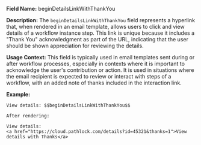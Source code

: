 **Field Name:** beginDetailsLinkWithThankYou

**Description:** The `beginDetailsLinkWithThankYou` field represents a hyperlink that, when rendered in an email template, allows users to click and view details of a workflow instance step. This link is unique because it includes a "Thank You" acknowledgment as part of the URL, indicating that the user should be shown appreciation for reviewing the details.

**Usage Context:** This field is typically used in email templates sent during or after workflow processes, especially in contexts where it is important to acknowledge the user's contribution or action. It is used in situations where the email recipient is expected to review or interact with steps of a workflow, with an added note of thanks included in the interaction link.

**Example:**

    View details: $$beginDetailsLinkWithThankYou$$

    After rendering:

    View details:  
    <a href="https://cloud.pathlock.com/details?id=45321&thanks=1">View details with Thanks</a>